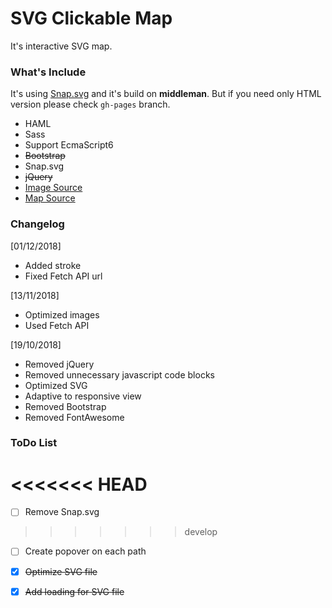 # SVG Clickable Map

It's interactive SVG map.

### What's Include

It's using [Snap.svg](http://snapsvg.io/) and it's build on **middleman**.
But if you need only HTML version please check `gh-pages` branch.

  * HAML
  * Sass
  * Support EcmaScript6
  * ~~Bootstrap~~
  * Snap.svg
  * ~~jQuery~~
  * [Image Source](https://unsplash.com/)
  * [Map Source](https://en.wikipedia.org/wiki/Guiyang)

### Changelog

[01/12/2018]
  
  - Added stroke
  - Fixed Fetch API url

[13/11/2018]

  - Optimized images
  - Used Fetch API

[19/10/2018]

  - Removed jQuery
  - Removed unnecessary javascript code blocks
  - Optimized SVG
  - Adaptive to responsive view
  - Removed Bootstrap
  - Removed FontAwesome

### ToDo List

<<<<<<< HEAD
=======
  * [ ] Remove Snap.svg
>>>>>>> develop
  * [ ] Create popover on each path
  * [x] ~~Optimize SVG file~~
  * [x] ~~Add loading for SVG file~~
  